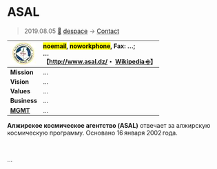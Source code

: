 # ASAL
> 2019.08.05 [🚀](../../../index/index.md) [despace](../index.md) → [Contact](../contact.md)

|[![](../f/contact/a/asal_logo1_thumb.webp)](../f/contact/a/asal_logo1.webp)|<mark>noemail</mark>, <mark>noworkphone</mark>, Fax: …;<br> *…*<br> 【<http://www.asal.dz/>・ [Wikipedia ⎆](https://en.wikipedia.org/wiki/Algerian_Space_Agency)】|
|:-|:-|
|**Mission**|…|
|**Vision**|…|
|**Values**|…|
|**Business**|…|
|**[MGMT](../mgmt.md)**|…|

**Алжирское космическое агентство (ASAL)** отвечает за алжирскую космическую программу. Основано 16 января 2002 года.


<p style="page-break-after:always"> </p>

…
